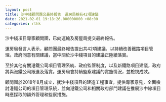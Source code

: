 ```yaml
---
layout: post
title: 沙中綫顧問團交最終報告　運房局稱有42項建議
date: 2021-02-01 19:18:26.000000000 +08:00
categories: rthk
---
```


沙中綫項目專家顧問團，已向運輸及房屋局提交最終報告。
 
運房局發言人表示，顧問團最終報告提出共42項建議，以持續改善鐵路項目管理。政府同意有關建議，當中關於沙中綫項目的建議正陸續落實。

至於其他有關港鐵公司項目管理系統、政府監管制度，以及新鐵路項目建議，政府將與港鐵公司跟進及落實，運房局會持續監察建議的實施情況，並檢視成效。 

顧問團於2018年8月成立，就沙中綫項目的建造工程事宜，提供專家意見，全面檢討港鐵公司的項目管理系統，並向港鐵公司和相關政府部門建議在推展沙中線項目時應採取的額外管理和監察措施。

